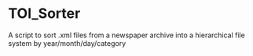 # TOI_Sorter
A script to sort .xml files from a newspaper archive into a hierarchical file system by year/month/day/category
